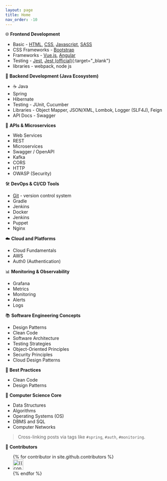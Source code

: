 ```yaml
---
layout: page
title: Home
nav_order: -10
---
```


🌐 **Frontend Development**
- Basic - [HTML](html), [CSS](css), [Javascript](js), [SASS](sass)
- CSS Frameworks - [Bootstrap](bootstrap)
- Frameworks - [Vue.js](vue), [Angular](angular)
- Testing - [Jest](jest), [Jest (official)](https://jestjs.io/){:target="\_blank"}
- libraries - webpack, node js

📙 **Backend Development (Java Ecosystem)**

- ☕ Java
- Spring
- Hibernate
- Testing - JUnit, Cucumber
- Libraries - Object Mapper, JSON/XML, Lombok, Logger (SLF4J), Feign
- API Docs - Swagger

🔁 **APIs & Microservices**
- Web Services
- REST
- Microservices
- Swagger / OpenAPI
- Kafka
- CORS
- HTTP
- OWASP (Security)

🛠️  **DevOps & CI/CD Tools**

- [Git](git) - version control system
- Gradle
- Jenkins
- Docker
- Jenkins
- Puppet
- Nginx

☁️ **Cloud and Platforms**
- Cloud Fundamentals
- AWS
- Auth0 (Authentication)

📊 **Monitoring & Observability**
- Grafana
- Metrics
- Monitoring
- Alerts
- Logs

📚 **Software Engineering Concepts**
- Design Patterns
- Clean Code
- Software Architecture
- Testing Strategies
- Object-Oriented Principles
- Security Principles
- Cloud Design Patterns

📕 **Best Practices**

- Clean Code
- Design Patterns

🧠 **Computer Science Core**
- Data Structures
- Algorithms
- Operating Systems (OS)
- DBMS and SQL
- Computer Networks

> Cross-linking posts via tags like `#spring`, `#auth`, `#monitoring`.


💁 **Contributors**

<ul class="list-style-none">
{% for contributor in site.github.contributors %}
  <li class="d-inline-block mr-1">
     <a href="{{ contributor.html_url }}"><img src="{{ contributor.avatar_url }}" width="32" height="32" alt="{{ contributor.login }}"></a>
  </li>
{% endfor %}
</ul>
